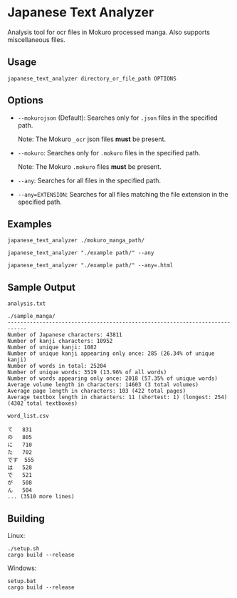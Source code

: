 # Japanese Text Analyzer

Analysis tool for ocr files in Mokuro processed manga. Also supports miscellaneous files.

## Usage

```
japanese_text_analyzer directory_or_file_path OPTIONS
```

## Options

- `--mokurojson` (Default): Searches only for `.json` files in the specified path.

    Note: The Mokuro `_ocr` json files **must** be present.

- `--mokuro`: Searches only for `.mokuro` files in the specified path.

    Note: The Mokuro `.mokuro` files **must** be present.

- `--any`: Searches for all files in the specified path.

- `--any=EXTENSION`: Searches for all files matching the file extension in the specified path.

## Examples

```
japanese_text_analyzer ./mokuro_manga_path/
```
```
japanese_text_analyzer "./example path/" --any
```
```
japanese_text_analyzer "./example path/" --any=.html
```

## Sample Output

`analysis.txt`
```
./sample_manga/
----------------------------------------------------------------------------
Number of Japanese characters: 43811
Number of kanji characters: 10952
Number of unique kanji: 1082
Number of unique kanji appearing only once: 285 (26.34% of unique kanji)
Number of words in total: 25204
Number of unique words: 3519 (13.96% of all words)
Number of words appearing only once: 2018 (57.35% of unique words)
Average volume length in characters: 14603 (3 total volumes)
Average page length in characters: 103 (422 total pages)
Average textbox length in characters: 11 (shortest: 1) (longest: 254) (4302 total textboxes)
```

`word_list.csv`
```
て	831
の	805
に	710
た	702
です	555
は	528
で	521
が	508
ん	504
... (3510 more lines)
```

## Building

Linux:
```
./setup.sh
cargo build --release
```

Windows:
```
setup.bat
cargo build --release
```
